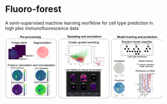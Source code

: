 # Fluoro-forest
A semi-supervised machine learning worfklow for cell type prediction in high plex immunofluorescence data

![workflow](workflow.png)
